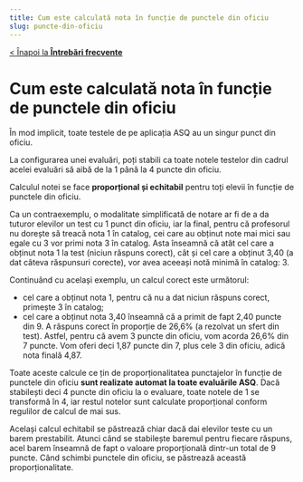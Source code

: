 ```yaml
---
title: Cum este calculată nota în funcție de punctele din oficiu
slug: puncte-din-oficiu
---
```

[< Înapoi la **Întrebări frecvente**](/intrebari-frecvente/)

# Cum este calculată nota în funcție de punctele din oficiu

În mod implicit, toate testele de pe aplicația ASQ au un singur punct din oficiu.

La configurarea unei evaluări, poți stabili ca toate notele testelor din cadrul acelei evaluări să aibă de la 1 până la 4 puncte din oficiu.

Calculul notei se face **proporțional și echitabil** pentru toți elevii în funcție de punctele din oficiu.

Ca un contraexemplu, o modalitate simplificată de notare ar fi de a da tuturor elevilor un test cu 1 punct din oficiu, iar la final, pentru că profesorul nu dorește să treacă nota 1 în catalog, cei care au obținut
note mai mici sau egale cu 3 vor primi nota 3 în catalog. Asta înseamnă că atât cel care a obținut nota 1 la test (niciun răspuns corect), cât și cel care a obținut 3,40 (a dat câteva răspunsuri corecte), vor avea aceeași notă minimă în catalog: 3.

Continuând cu același exemplu, un calcul corect este următorul:
- cel care a obținut nota 1, pentru că nu a dat niciun răspuns corect, primește 3 în catalog;
- cel care a obținut nota 3,40 înseamnă că a primit de fapt 2,40 puncte din 9. A răspuns corect în proporție de 26,6% (a rezolvat un sfert din test). Astfel, pentru că avem 3 puncte din oficiu, vom acorda 26,6% din 7 puncte. Vom oferi deci 1,87 puncte din 7, plus cele 3 din oficiu, adică nota finală 4,87.

Toate aceste calcule ce țin de proporționalitatea punctajelor în funcție de punctele din oficiu **sunt realizate automat la toate evaluările ASQ**. Dacă stabilești deci 4 puncte din oficiu la o evaluare, toate notele de 1 se transformă în 4, iar restul notelor sunt calculate proporțional conform regulilor de calcul de mai sus.

Același calcul echitabil se păstrează chiar dacă dai elevilor teste cu un barem prestabilit. Atunci când se stabilește baremul pentru fiecare răspuns, acel barem înseamnă de fapt o valoare proporțională dintr-un total de 9 puncte. Când schimbi punctele din oficiu, se păstrează această proporționalitate.


